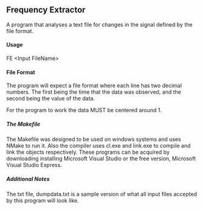 ## Frequency Extractor
A program that analyses a text file for changes in the signal defined by the file format.

#### Usage

FE &lt;Input FileName&gt;

#### File Format

The program will expect a file format where each line has two decimal numbers. The first being the time that the data was observed, and the second being the value of the data.

For the program to work the data MUST be centered around 1.

##### The Makefile

The Makefile was designed to be used on windows systems and uses NMake to run it. Also the compiler uses cl.exe and link.exe to compile and link the objects respectively. These programs can be acquired by downloading installing Microsoft Visual Studio or the free version, Microsoft Visual Studio Express.

##### Additional Notes

The txt file, dumpdata.txt is a sample version of what all input files accepted by this program will look like.